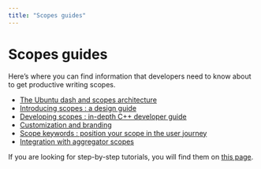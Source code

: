 ```yaml
---
title: "Scopes guides"
---
```


# Scopes guides


Here’s where you can find information that developers need to know about to
get productive writing scopes.

  * [The Ubuntu dash and scopes architecture](scopes-guide.md)
  * [Introducing scopes : a design guide](http://design.ubuntu.com/scopes)
  * [Developing scopes : in-depth C++ developer guide](https://developer.ubuntu.com/api/scopes/cpp/sdk-15.04/index/)
  * [Customization and branding](scopes-customization-branding.md)
  * [Scope keywords : position your scope in the user journey](scope-keywords.md)
  * [Integration with aggregator scopes](integration-aggregator-scopes.md)

If you are looking for step-by-step tutorials, you will find them on [this page](../tutorials/index.md).
